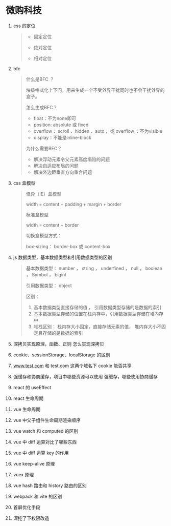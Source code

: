# 微购科技

1. css 的定位

   > - 固定定位
   >
   > - 绝对定位
   >
   > - 相对定位
   >

2. bfc

   > 什么是BFC ？
   >
   > 块级格式化上下问，用来生成一个不受外界干扰同时也不会干扰外界的盒子。
   >
   > 怎么生成BFC？
   >
   > - float：不为none即可
   > - position: absolute 或 fixed
   > - overflow： scroll 、hidden 、auto； 或 overflow ：不为visible
   > - display：不能是inline-block
   >
   > 为什么需要BFC？
   >
   > - 解决浮动元素令父元素高度塌陷的问题
   > - 解决自适应布局的问题
   > - 解决外边距垂直方向重合问题

3. css 盒模型

   > 怪异（IE）盒模型
   >
   > width = content + padding + margin + border
   >
   > 标准盒模型
   >
   > width = content  + border
   >
   > 切换盒模型方式：
   >
   > box-sizing： border-box  或 content-box

4. js 数据类型，基本数据类型和引用数据类型的区别

   > 基本数据类型： number ， string ， underfined ， null ， boolean ， Symbol ， bigint
   >
   > 引用数据类型： object
   >
   > 区别：
   >
   > 1. 基本数据类型直接存储的值 ， 引用数据类型存储的是数据的索引
   > 2. 基本数据类型存储的位置在栈内存中，引用数据类型存储在堆内存中
   > 3. 堆栈区别： 栈内存大小固定，直接存储元素的值， 堆内存大小不固定且存储的是数据的索引

5. 深拷贝实现原理，函数、正则 怎么实现深拷贝

6. cookie、sessionStorage、localStorage 的区别

7. www.test.com 和 test.com 这两个域名下 cookie 能否共享

8. 强缓存和协商缓存，项目中哪些资源可以使用 强缓存，哪些使用协商缓存

9. react 的 useEffect

10. react 生命周期

11. vue 生命周期

12. vue 中父子组件生命周期渲染顺序

13. vue watch 和 computed 的区别

14. vue 中 diff 运算对比了哪些东西

15. vue 中 diff 运算 key 的作用

16. vue keep-alive 原理

17. vuex 原理

18. vue hash 路由和 history 路由的区别

19. webpack 和 vite 的区别

20. 首屏优化手段

21. 深挖了下权限改造
